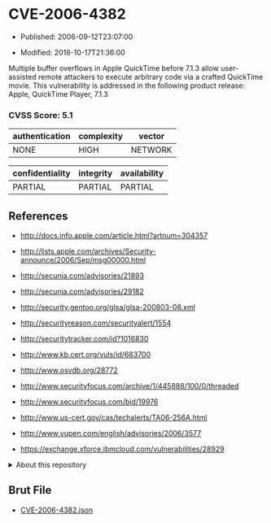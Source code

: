 # CVE-2006-4382

- Published: 2006-09-12T23:07:00

- Modified: 2018-10-17T21:36:00

Multiple buffer overflows in Apple QuickTime before 7.1.3 allow user-assisted remote attackers to execute arbitrary code via a crafted QuickTime movie. This vulnerability is addressed in the following product release:
Apple, QuickTime Player, 7.1.3

### CVSS Score: **5.1**

| authentication | complexity | vector |
| --- | --- | --- |
| NONE | HIGH | NETWORK |

| confidentiality | integrity | availability |
| --- | --- | --- |
| PARTIAL | PARTIAL | PARTIAL |

## References

* http://docs.info.apple.com/article.html?artnum=304357

* http://lists.apple.com/archives/Security-announce/2006/Sep/msg00000.html

* http://secunia.com/advisories/21893

* http://secunia.com/advisories/29182

* http://security.gentoo.org/glsa/glsa-200803-08.xml

* http://securityreason.com/securityalert/1554

* http://securitytracker.com/id?1016830

* http://www.kb.cert.org/vuls/id/683700

* http://www.osvdb.org/28772

* http://www.securityfocus.com/archive/1/445888/100/0/threaded

* http://www.securityfocus.com/bid/19976

* http://www.us-cert.gov/cas/techalerts/TA06-256A.html

* http://www.vupen.com/english/advisories/2006/3577

* https://exchange.xforce.ibmcloud.com/vulnerabilities/28929

<details>
<summary>About this repository</summary> 

  This repository is part of the project [Live Hack CVE](https://github.com/Live-Hack-CVE). Main website can be found [www.live-hack.org](https://www.live-hack.org) 
  
  Made by [Sn0wAlice](https://github.com/Sn0wAlice) for the people that care about security and need to have a feed of the latest CVEs. Hope you enjoy it, don't forget to star the repo and follow me on [Twitter](https://twitter.com/Sn0wAlice) and [Github](https://github.com/Sn0wAlice). And that is my [personnal website](https://www.alice-snow.me/)

  - [Home Page](https://github.com/Live-Hack-CVE)
  - [Framework](https://github.com/Live-Hack-CVE/cve-framework)
  - [CVE database](https://github.com/Live-Hack-CVE/full_database)
  - [Changelog](https://github.com/Live-Hack-CVE/Changelog)
</details>

## Brut File

* [CVE-2006-4382.json](https://raw.githubusercontent.com/Live-Hack-CVE/full_database/main/cves/2006/CVE-2006-4382.json)

